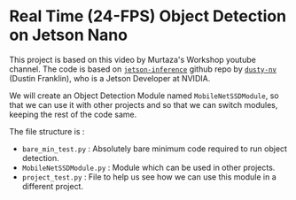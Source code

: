 # Real Time (24-FPS) Object Detection on Jetson Nano

This project is based on this video by Murtaza's Workshop youtube channel. The code is based on [`jetson-inference`](https://github.com/dusty-nv/jetson-inference) github repo by [`dusty-nv`](https://github.com/dusty-nv) (Dustin Franklin), who is a Jetson Developer at NVIDIA. 

We will create an Object Detection Module named `MobileNetSSDModule`, so that we can use it with other projects and so that we can switch modules, keeping the rest of the code same.

The file structure is :
- `bare_min_test.py` : Absolutely bare minimum code required to run object detection.
- `MobileNetSSDModule.py` : Module which can be used in other projects.
- `project_test.py` : File to help us see how we can use this module in a different project.
